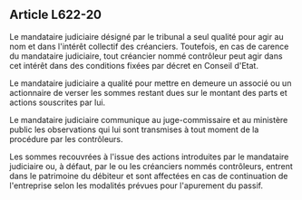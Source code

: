 Article L622-20
----
Le mandataire judiciaire désigné par le tribunal a seul qualité pour agir au nom
et dans l'intérêt collectif des créanciers. Toutefois, en cas de carence du
mandataire judiciaire, tout créancier nommé contrôleur peut agir dans cet
intérêt dans des conditions fixées par décret en Conseil d'Etat.

Le mandataire judiciaire a qualité pour mettre en demeure un associé ou un
actionnaire de verser les sommes restant dues sur le montant des parts et
actions souscrites par lui.

Le mandataire judiciaire communique au juge-commissaire et au ministère public
les observations qui lui sont transmises à tout moment de la procédure par les
contrôleurs.

Les sommes recouvrées à l'issue des actions introduites par le mandataire
judiciaire ou, à défaut, par le ou les créanciers nommés contrôleurs, entrent
dans le patrimoine du débiteur et sont affectées en cas de continuation de
l'entreprise selon les modalités prévues pour l'apurement du passif.
